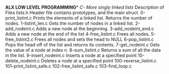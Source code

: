 **ALX LOW LEVEL PROGRAMMING***
*C- More singly linked lists*
Description of Files
lists.h Header file contains prototypes, and the main struct. 
0-print_listint.c Prints the elements of a linked list. Returns the number of nodes. 
1-listint_len.c Gets the number of nodes in a linked list. 
2-add_nodeint.c Adds a new node at the beginning.
3-add_nodeint_end.c Adds a new node at the end of the list 
4-free_listint.c Frees all nodes. 
5-free_listint2.c Frees all nodes and sets the head to NULL 
6-pop_listint.c Pops the head off of the list and returns its contents.
7-get_nodeint.c Gets the value of a node at index n. 
8-sum_listint.c Returns a sum of all the data in the list. 
9-insert_nodeint.c Inserts a node at a specified point 
10-delete_nodeint.c Deletes a node at a specified point 
100-reverse_listint.c 
101-print_listint_safe.c 
102-free_listint_safe.c 
103-find_loop.c
